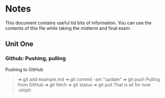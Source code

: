 # Notes 
This document contains useful tid bits of information. You can use the contents of this file while taking the midterm and final exam.
## Unit One
### Github: Pushing, pulling
Pushing to GitHub
>➜  git add example.md
>➜  git commit -am "update"
>➜  git push
Pulling from GitHub
>➜  git fetch
>➜  git status
>➜  git pull
That is all for now :shipit: